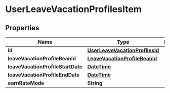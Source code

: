 
# UserLeaveVacationProfilesItem

## Properties
Name | Type | Description | Notes
------------ | ------------- | ------------- | -------------
**id** | [**UserLeaveVacationProfilesId**](UserLeaveVacationProfilesId.md) |  |  [optional]
**leaveVacationProfileBeanId** | [**LeaveVacationProfileBeanId**](LeaveVacationProfileBeanId.md) |  |  [optional]
**leaveVacationProfileStartDate** | [**DateTime**](DateTime.md) |  | 
**leaveVacationProfileEndDate** | [**DateTime**](DateTime.md) |  |  [optional]
**earnRateMode** | **String** |  |  [optional]



